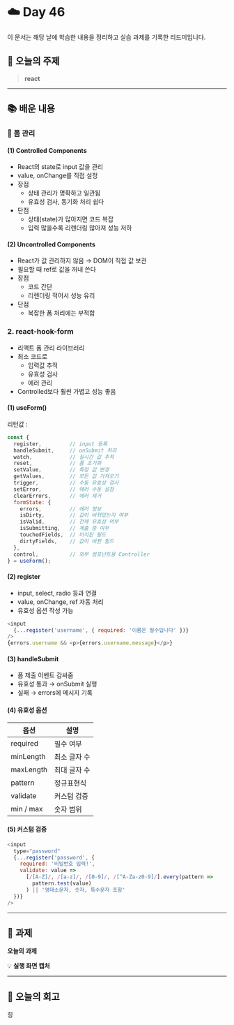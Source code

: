# ☁️ Day 46
이 문서는 해당 날에 학습한 내용을 정리하고 실습 과제를 기록한 리드미입니다.

## 🔖 오늘의 주제
> **react**

---

## 📚 배운 내용
### 💬 폼 관리
#### (1) Controlled Components
- React의 state로 input 값을 관리
- value, onChange를 직접 설정
- 장점
  - 상태 관리가 명확하고 일관됨
  - 유효성 검사, 동기화 처리 쉽다 
- 단점
  - 상태(state)가 많아지면 코드 복잡
  - 입력 많을수록 리렌더링 많아져 성능 저하

#### (2) Uncontrolled Components
- React가 값 관리하지 않음 → DOM이 직접 값 보관
- 필요할 때 ref로 값을 꺼내 쓴다
- 장점
  - 코드 간단
  - 리렌더링 적어서 성능 유리
- 단점
  - 복잡한 폼 처리에는 부적합

### 2. react-hook-form
- 리액트 폼 관리 라이브러리
- 최소 코드로
  - 입력값 추적
  - 유효성 검사
  - 에러 관리
- Controlled보다 훨씬 가볍고 성능 좋음

#### (1) useForm()
리턴값 :
```javascript
const {
  register,         // input 등록
  handleSubmit,     // onSubmit 처리
  watch,            // 실시간 값 추적
  reset,            // 폼 초기화
  setValue,         // 특정 값 변경
  getValues,        // 모든 값 가져오기
  trigger,          // 수동 유효성 검사
  setError,         // 에러 수동 설정
  clearErrors,      // 에러 제거
  formState: {
    errors,         // 에러 정보
    isDirty,        // 값이 바뀌었는지 여부
    isValid,        // 전체 유효성 여부
    isSubmitting,   // 제출 중 여부
    touchedFields,  // 터치된 필드
    dirtyFields,    // 값이 바뀐 필드
  },
  control,          // 외부 컴포넌트용 Controller
} = useForm();
```

#### (2) register
- input, select, radio 등과 연결
- value, onChange, ref 자동 처리
- 유효성 옵션 작성 가능

```javascript
<input
  {...register('username', { required: '이름은 필수입니다' })}
/>
{errors.username && <p>{errors.username.message}</p>}
```

#### (3) handleSubmit
- 폼 제출 이벤트 감싸줌
- 유효성 통과 → onSubmit 실행
- 실패 → errors에 메시지 기록

#### (4) 유효성 옵션

| 옵션        | 설명      |
| --------- | ------- |
| required  | 필수 여부   |
| minLength | 최소 글자 수 |
| maxLength | 최대 글자 수 |
| pattern   | 정규표현식   |
| validate  | 커스텀 검증  |
| min / max | 숫자 범위   |

#### (5) 커스텀 검증
```javascript
<input
  type="password"
  {...register('password', {
    required: '비밀번호 입력!',
    validate: value =>
      [/[A-Z]/, /[a-z]/, /[0-9]/, /[^A-Za-z0-9]/].every(pattern =>
        pattern.test(value)
      ) || '영대소문자, 숫자, 특수문자 포함'
  })}
/>
```




---

## 📝 과제

**오늘의 과제**
>

💡 **실행 화면 캡처**




---

## 💭 오늘의 회고
힝
